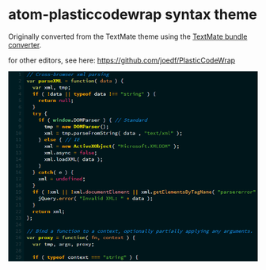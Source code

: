 # atom-plasticcodewrap syntax theme

Originally converted from the TextMate theme using the [TextMate bundle converter](http://flight-manual.atom.io/hacking-atom/sections/converting-from-textmate/).

for other editors, see here: https://github.com/joedf/PlasticCodeWrap

![screenshot](https://github.com/joedf/PlasticCodeWrap/raw/master/preview.png)

